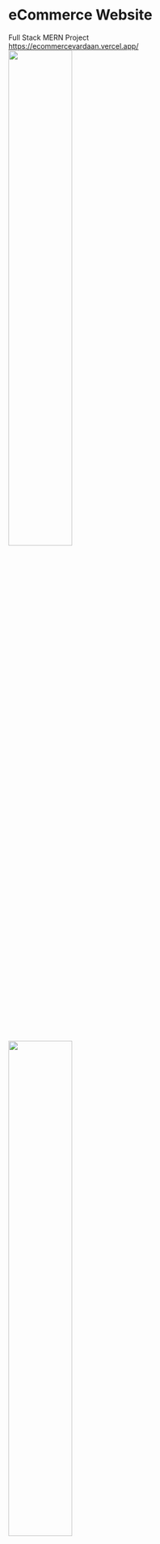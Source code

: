 # eCommerce Website
Full Stack MERN Project<br>
https://ecommercevardaan.vercel.app/<br>
<img src="https://github.com/vardaanagrawal/eCommerce/assets/91932878/8f226350-fd55-460e-8835-5a6f9d2da4a1" width="50%"><br>
<img src="https://github.com/vardaanagrawal/eCommerce/assets/91932878/87de6bce-e8e9-4bb3-9d55-d1d22ebeabc0" width="50%"><br>
<img src="https://github.com/vardaanagrawal/eCommerce/assets/91932878/bd83e7d6-65cd-4e09-9275-884a8237707e" width="100"><br>
